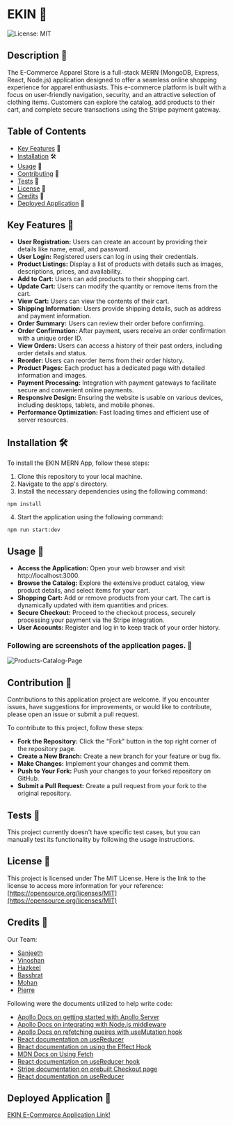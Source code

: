 # EKIN 📝

![License: MIT](https://img.shields.io/badge/License-MIT-yellow.svg)

## Description 📄

The E-Commerce Apparel Store is a full-stack MERN (MongoDB, Express, React, Node.js) application designed to offer a seamless online shopping experience for apparel enthusiasts. This e-commerce platform is built with a focus on user-friendly navigation, security, and an attractive selection of clothing items. Customers can explore the catalog, add products to their cart, and complete secure transactions using the Stripe payment gateway.

## Table of Contents

- [Key Features](#features) 🔑
- [Installation](#installation) 🛠️
- [Usage](#usage) 📘
- [Contributing](#contributing) 🤝
- [Tests](#tests) 🧪
- [License](#license) 📜
- [Credits](#credits) 🙏
- [Deployed Application](#link) 🚀

## <a name="features"></a>Key Features 🔑

- **User Registration:** Users can create an account by providing their details like name, email, and password.
- **User Login:** Registered users can log in using their credentials.
- **Product Listings:** Display a list of products with details such as images, descriptions, prices, and availability.
- **Add to Cart:** Users can add products to their shopping cart.
- **Update Cart:** Users can modify the quantity or remove items from the cart.
- **View Cart:** Users can view the contents of their cart.
- **Shipping Information:** Users provide shipping details, such as address and payment information.
- **Order Summary:** Users can review their order before confirming.
- **Order Confirmation:** After payment, users receive an order confirmation with a unique order ID.
- **View Orders:** Users can access a history of their past orders, including order details and status.
- **Reorder:** Users can reorder items from their order history.
- **Product Pages:** Each product has a dedicated page with detailed information and images.
- **Payment Processing:** Integration with payment gateways to facilitate secure and convenient online payments.
- **Responsive Design:** Ensuring the website is usable on various devices, including desktops, tablets, and mobile phones.
- **Performance Optimization:** Fast loading times and efficient use of server resources.

## <a name="installation"></a>Installation 🛠️

To install the EKIN MERN App, follow these steps:

1. Clone this repository to your local machine.
2. Navigate to the app's directory.
3. Install the necessary dependencies using the following command:

```
npm install
```

4. Start the application using the following command:

```
npm run start:dev
```

## <a name="usage"></a>Usage 📘

- **Access the Application:** Open your web browser and visit http://localhost:3000.
- **Browse the Catalog:** Explore the extensive product catalog, view product details, and select items for your cart.
- **Shopping Cart:** Add or remove products from your cart. The cart is dynamically updated with item quantities and prices.
- **Secure Checkout:** Proceed to the checkout process, securely processing your payment via the Stripe integration.
- **User Accounts:** Register and log in to keep track of your order history.

### Following are screenshots of the application pages. 🎥

![Products-Catalog-Page](https://github.com/SanjeethTharmarajah/ekin/assets/130941252/26758d9d-9075-4b34-bc2c-d116d0d14cb0)

## <a name="contributing"></a>Contribution 🤝

Contributions to this application project are welcome. If you encounter issues, have suggestions for improvements, or would like to contribute, please open an issue or submit a pull request.

To contribute to this project, follow these steps:

- **Fork the Repository:** Click the "Fork" button in the top right corner of the repository page.
- **Create a New Branch:** Create a new branch for your feature or bug fix.
- **Make Changes:** Implement your changes and commit them.
- **Push to Your Fork:** Push your changes to your forked repository on GitHub.
- **Submit a Pull Request:** Create a pull request from your fork to the original repository.

## <a name="tests"></a>Tests 🧪

This project currently doesn't have specific test cases, but you can manually test its functionality by following the usage instructions.

## <a name="license"></a>License 📜

This project is licensed under The MIT License. Here is the link to the license to access more information for your reference: [https://opensource.org/licenses/MIT](https://opensource.org/licenses/MIT)

## <a name="credits"></a>Credits 🙏

Our Team:
- [Sanjeeth](https://github.com/SanjeethTharmarajah)
- [Vinoshan](https://github.com/Vinoshan)
- [Hazkeel](https://github.com/hazkeel27)
- [Basshrat](https://github.com/Bashrat-Chowdhury)
- [Mohan](https://github.com/mohanbeckford)
- [Pierre](https://github.com/2023inception)

Following were the documents utilized to help write code:

- [Apollo Docs on getting started with Apollo Server](https://www.apollographql.com/docs/apollo-server/getting-started)
- [Apollo Docs on integrating with Node.js middleware](https://www.apollographql.com/docs/apollo-server/integrations/building-integrations)
- [Apollo Docs on refetching queires with useMutation hook](https://www.apollographql.com/docs/react/data/mutations/#refetching-queries)
- [React documentation on useReducer](https://react.dev/reference/react/useReducer)
- [React documentation on using the Effect Hook](https://react.dev/reference/react/useEffect)
- [MDN Docs on Using Fetch](https://developer.mozilla.org/en-US/docs/Web/API/Fetch_API/Using_Fetch)
- [React documentation on useReducer hook](https://react.dev/reference/react/useReducer)
- [Stripe documentation on prebuilt Checkout page](https://stripe.com/docs/checkout/integration-builder)
- [React documentation on useReducer](https://react.dev/reference/react/useReducer)

## <a name="link"></a>Deployed Application 🚀

[EKIN E-Commerce Application Link!](https://ekin555-79280edfc4bf.herokuapp.com/)
